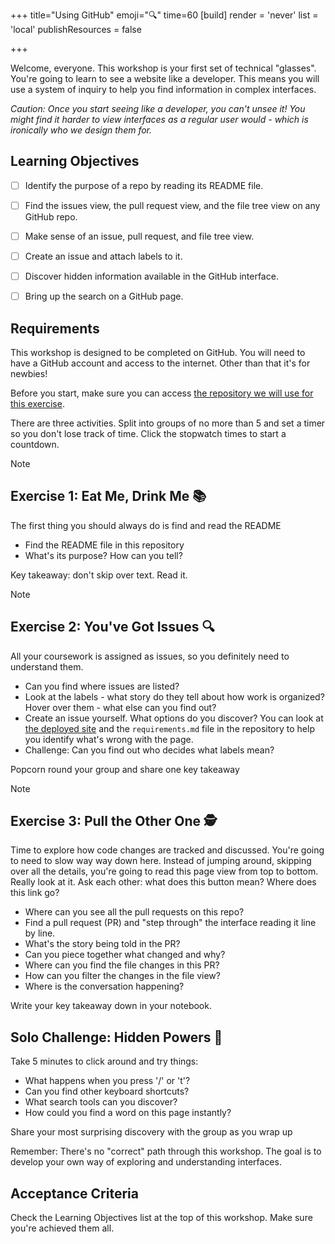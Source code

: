 +++
title="Using GitHub"
emoji="🔍"
time=60
[build]
  render = 'never'
  list = 'local'
  publishResources = false

+++

Welcome, everyone. This workshop is your first set of technical "glasses". You're going to learn to see a website like a developer. This means you will use a system of inquiry to help you find information in complex interfaces.

_Caution: Once you start seeing like a developer, you can't unsee it! You might find it harder to view interfaces as a regular user would - which is ironically who we design them for._

## Learning Objectives
<!--{{<objectives>}}-->
- [ ] Identify the purpose of a repo by reading its README file.
- [ ] Find the issues view, the pull request view, and the file tree view on any GitHub repo.
- [ ] Make sense of an issue, pull request, and file tree view.
- [ ] Create an issue and attach labels to it.
- [ ] Discover hidden information available in the GitHub interface.
- [ ] Bring up the search on a GitHub page.


<!--{{</objectives>}}-->

## Requirements

This workshop is designed to be completed on GitHub. You will need to have a GitHub account and access to the internet. Other than that it's for newbies!

Before you start, make sure you can access [the repository we will use for this exercise](https://github.com/CodeYourFuture/github_issues_prs_practice).

There are three activities. Split into groups of no more than 5 and set a timer so you don't lose track of time. Click the stopwatch times to start a countdown.


> [!NOTE]
> ## Exercise 1: Eat Me, Drink Me 📚 <!--{{<timer>}}10{{</timer>}}-->
> The first thing you should always do is find and read the README
> 
> - Find the README file in this repository
> - What's its purpose? How can you tell?

Key takeaway: don't skip over text. Read it. 

> [!NOTE]
> ## Exercise 2: You've Got Issues 🔍 <!--{{<timer>}}20{{</timer>}}-->
>
> All your coursework is assigned as issues, so you definitely need to understand them. 
>
> - Can you find where issues are listed?
> - Look at the labels - what story do they tell about how work is organized? Hover over them - what else can you find out?
> - Create an issue yourself. What options do you discover? You can look at [the deployed site](https://codeyourfuture.github.io/github_issues_prs_practice/) and the `requirements.md` file in the repository to help you identify what's wrong with the page.
> - Challenge: Can you find out who decides what labels mean?

Popcorn round your group and share one key takeaway

> [!NOTE]
> ## Exercise 3: Pull the Other One 🕵️ <!--{{<timer>}}20{{</timer>}}-->
>
> Time to explore how code changes are tracked and discussed. You're going to need to slow way way down here. Instead of jumping around, skipping over all the details, you're going to read this page view from top to bottom. Really look at it. Ask each other: what does this button mean? Where does this link go? 
>
> - Where can you see all the pull requests on this repo?
> - Find a pull request (PR) and "step through" the interface reading it line by line.
> - What's the story being told in the PR?
> - Can you piece together what changed and why?
> - Where can you find the file changes in this PR?
> - How can you filter the changes in the file view?
> - Where is the conversation happening?

Write your key takeaway down in your notebook. 

## Solo Challenge: Hidden Powers 🔮 <!--{{<timer>}}5{{</timer>}}-->

Take 5 minutes to click around and try things:

- What happens when you press '/' or 't'?
- Can you find other keyboard shortcuts?
- What search tools can you discover?
- How could you find a word on this page instantly?

Share your most surprising discovery with the group as you wrap up

Remember: There's no "correct" path through this workshop. The goal is to develop your own way of exploring and understanding interfaces. 

## Acceptance Criteria

Check the Learning Objectives list at the top of this workshop. Make sure you're achieved them all.
